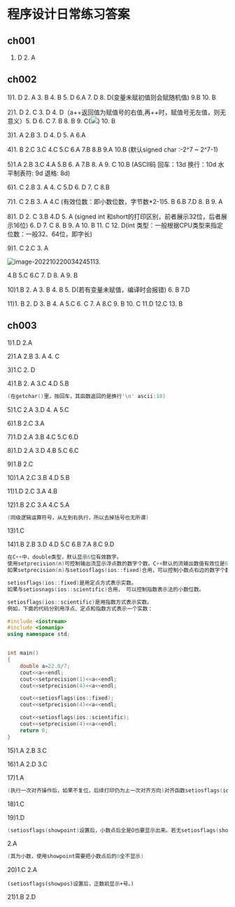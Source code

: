 # 程序设计日常练习答案

## ch001

1. D 2. A

## ch002

1)1. D 2. A 3. B 4. B 5. D 6.A 7. D 8. D(变量未赋初值则会赋随机值) 9.B 10. B

2)1. D 2. C 3. D 4. D（a++返回值为赋值号的右值,再++时，赋值号无左值，则无意义）5. D 6. C 7. B 8. B 9. C(![](C:\Users\w4737\Desktop\C++程序设计\错误1.png)) 10. B

3)1. A 2.B 3. D 4. D 5. A 6.A

4)1. B 2.C 3.C 4.C 5.C 6.A 7.B 8.B 9.A 10.B (默认signed char :-2^7 ~ 2^7-1)

5)1.A 2.B 3.C 4.A 5.B 6. A 7.B 8. A 9. C 10.B (ASCII码 回车：13d 换行：10d 水平制表符: 9d 退格: 8d)

6)1. C 2.B 3. A 4. C 5.D 6. D 7. C 8.B 

7)1. C 2.B 3. A 4.C (有效位数：即小数位数，字节数*2-1)5. B 6.B 7.D 8. B 9. A

8)1. D 2. C 3.B  4.D 5. A (signed int 和short的打印区别，前者展示32位，后者展示16位) 6. D 7. C 8. B 9. A 10. B 11. C 12. D(int 类型：一般根据CPU类型来指定位数：一般32、64位，即字长)

9)1. C 2.C 3. A

![image-20221022003424511](C:\Users\w4737\Desktop\C++程序设计\错误2.png)3.

4.B 5.C 6.C 7. D 8. A 9. B 

10)1.B 2. A 3. B 4. B 5. D(若有变量未赋值，编译时会报错) 6. B 7.D

11)1. B 2. D 3. B 4. A 5.C 6. C 7. A 8.C 9. B 10. C 11.D 12.C 13. B 

## ch003

1)1.D 2.A

2)1.A 2.B 3. A 4. C 

3)1.C 2. D

4)1.B 2. A 3.C 4.D 5.B

```c++
(在getchar()里，按回车，其函数返回的是换行'\n' ascii:10)
```

5)1.C 2.A 3.D 4. A 5.C 

6)1.B 2.C 3.A

7)1.D 2.A 3.B 4.C 5.C 6.D

8)1.D 2.A 3.D 4.B 5.C 6.C

9)1.B 2.C

10)1.A 2.C 3.B 4.D 5.B 

11)1.D 2.C 3.A 4.B

12)1.B 2.C 3.A 4.C 5.A

```c++
(同级逻辑运算符号，从左到右执行，所以去掉括号也无所谓)
```

13)1.C

14)1.B 2.B 3.D 4.D 5.C 6.B 7.A 8.C 9.D

```c++
在C++中，double类型，默认显示6位有效数字。
使用setprecision(n)可控制输出流显示浮点数的数字个数。C++默认的流输出数值有效位是6。 
如果setprecision(n)与setiosflags(ios::fixed)合用，可以控制小数点右边的数字个数。

setiosflags(ios::fixed)是用定点方式表示实数。
如果与setiosnags(ios::scientific)合用， 可以控制指数表示法的小数位数。

setiosflags(ios::scientific)是用指数方式表示实数。
例如，下面的代码分别用浮点、定点和指数方式表示一个实数： 

#include <iostream>
#include <iomanip>
using namespace std;


int main()
{
    double a=22.0/7;
    cout<<a<<endl;
    cout<<setprecision(1)<<a<<endl;
    cout<<setprecision(4)<<a<<endl;

    cout<<setiosflags(ios::fixed);
    cout<<setprecision(4)<<a<<endl;

    cout<<setiosflags(ios::scientific);
    cout<<setprecision(4)<<a<<endl;
    return 0;
}
```

15)1.A 2.B 3.C

16)1.A 2.D 3.C

17)1.A

```c++
(执行一次对齐操作后，如果不复位，后续打印仍为上一次对齐方向)对齐函数setiosflags(ios::right/left)，复位函数resetiosflags()
```

18)1.C

19)1.D

```c++
(setiosflags(showpoint)设置后，小数点后全是O也要显示出来。若无setiosflags(showpoint)设置,默认情况小数点后全0的话，只会简单的显示整数。)
```

2.A

```c++
(其为小数，使用showpoint需要把小数点后的0全不显示)
```

20)1.C 2.A 

```
(setiosflags(showpos)设置后，正数前显示+号。)
```

21)1.B 2.D


